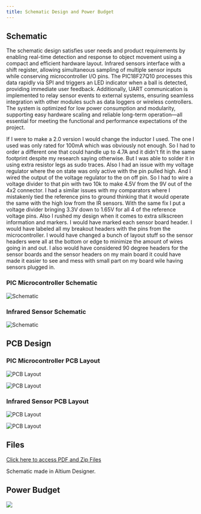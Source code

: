 ```yaml
---
title: Schematic Design and Power Budget
---
```


## Schematic

The schematic design satisfies user needs and product requirements by enabling real-time detection and response to object movement using a compact and efficient hardware layout. Infrared sensors interface with a shift register, allowing simultaneous sampling of multiple sensor inputs while conserving microcontroller I/O pins. The PIC18F27Q10 processes this data rapidly via SPI and triggers an LED indicator when a ball is detected, providing immediate user feedback. Additionally, UART communication is implemented to relay sensor events to external systems, ensuring seamless integration with other modules such as data loggers or wireless controllers. The system is optimized for low power consumption and modularity, supporting easy hardware scaling and reliable long-term operation—all essential for meeting the functional and performance expectations of the project.

If I were to make a 2.0 version I would change the inductor I used. The one I used was only rated for 100mA which was obviously not enough. So I had to order a different one that could handle up to 4.7A and it didn't fit in the same footprint despite my research saying otherwise. But I was able to solder it in using extra resistor legs as sudo traces. Also I had an issue with my voltage regulator where the on state was only active with the pin pulled high. And I wired the output of the voltage regulator to the on off pin. So I had to wire a voltage divider to that pin with two 10k to make 4.5V from the 9V out of the 4x2 connector. I had a similar issues with my comparators where I mistakenly tied the reference pins to ground thinking that it would operate the same with the high low from the IR sensors. With the same fix I put a voltage divider bringing 3.3V down to 1.65V for all 4 of the reference voltage pins. Also I rushed my design when it comes to extra silkscreen information and markers. I would have marked each sensor board header. I would have labeled all my breakout headers with the pins from the microcontroller. I would have changed a bunch of layout stuff so the sensor headers were all at the bottom or edge to minimize the amount of wires going in and out. I also would have considered 90 degree headers for the sensor boards and the sensor headers on my main board it could have made it easier to see and mess with small part on my board wile having sensors plugged in.

### PIC Microcontroller Schematic

![Schematic](https://github.com/eeskinn1/eeskinn1.github.io/blob/main/Assets/Schematic%20Design/PICSystem.png?raw=true)

### Infrared Sensor Schematic

![Schematic](https://github.com/eeskinn1/eeskinn1.github.io/blob/main/Assets/Schematic%20Design/InfraredSystem.png?raw=true)

## PCB Design

### PIC Microcontroller PCB Layout

![PCB Layout](https://github.com/eeskinn1/eeskinn1.github.io/blob/main/Assets/Schematic%20Design/PICSystem1.png?raw=true)

![PCB Layout](https://github.com/eeskinn1/eeskinn1.github.io/blob/main/Assets/Schematic%20Design/PICSystem2.png?raw=true)

### Infrared Sensor PCB Layout

![PCB Layout](https://github.com/eeskinn1/eeskinn1.github.io/blob/main/Assets/Schematic%20Design/InfraredSystem1.png?raw=true)

![PCB Layout](https://github.com/eeskinn1/eeskinn1.github.io/blob/main/Assets/Schematic%20Design/InfraredSystem2.png?raw=true)

## Files

[Click here to access PDF and Zip Files](https://github.com/eeskinn1/eeskinn1.github.io/tree/main/Assets/Schematic%20Design)

Schematic made in Altium Designer.

## Power Budget

<img src="https://github.com/eeskinn1/eeskinn1.github.io/blob/main/Assets/Component%20Selection/SensorPowerBudget.png?raw=true">
